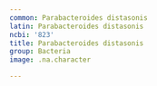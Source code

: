 ```yaml
---
common: Parabacteroides distasonis
latin: Parabacteroides distasonis
ncbi: '823'
title: Parabacteroides distasonis
group: Bacteria
image: .na.character

---
```

